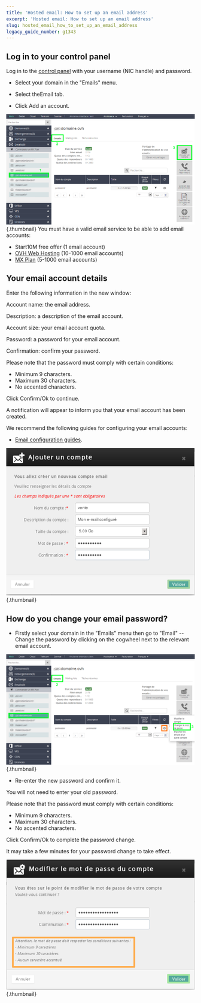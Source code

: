 ```yaml
---
title: 'Hosted email: How to set up an email address'
excerpt: 'Hosted email: How to set up an email address'
slug: hosted_email_how_to_set_up_an_email_address
legacy_guide_number: g1343
---
```



## Log in to your control panel
Log in to the [control panel](https://www.ovh.com/manager/web/) with your username (NIC handle) and password.


- Select your domain in the "Emails" menu. 

- Select theEmail tab.

- Click Add an account.



![](images/img_3636.jpg){.thumbnail}
You must have a valid email service to be able to add email accounts:


- Start10M free offer (1 email account)
- [OVH Web Hosting](http://www.ovh.co.uk/web-hosting/) (10-1000 email accounts)
- [MX Plan](http://www.ovh.co.uk/products/mxplan.xml) (5-1000 email accounts)




## Your email account details
Enter the following information in the new window:

Account name: the email address.

Description: a description of the email account.

Account size: your email account quota.

Password: a password for your email account.

Confirmation: confirm your password.


Please note that the password must comply with certain conditions: 


- Minimum 9 characters.
- Maximum 30 characters.
- No accented characters.



Click Confirm/Ok to continue.

A notification will appear to inform you that your email account has been created.

We recommend the following guides for configuring your email accounts:


- [Email configuration guides](https://www.ovh.co.uk/web-hosting/guides/).



![](images/img_2385.jpg){.thumbnail}


## How do you change your email password?

- Firstly select your domain in the "Emails" menu then go to "Email" -- Change the password by clicking on the cogwheel next to the relevant email account.



![](images/img_3637.jpg){.thumbnail}

- Re-enter the new password and confirm it.

You will not need to enter your old password.


Please note that the password must comply with certain conditions: 


- Minimum 9 characters.
- Maximum 30 characters.
- No accented characters.



Click Confirm/Ok to complete the password change.

It may take a few minutes for your password change to take effect.

![](images/img_2387.jpg){.thumbnail}